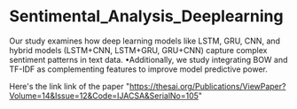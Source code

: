 # Sentimental_Analysis_Deeplearning
Our study examines how deep learning models like LSTM, GRU, CNN, and hybrid models (LSTM+CNN, LSTM+GRU, GRU+CNN) capture complex sentiment patterns in text data. 
•Additionally, we study integrating BOW and TF-IDF as complementing features to improve model predictive power.

Here's the link link of the paper "https://thesai.org/Publications/ViewPaper?Volume=14&Issue=12&Code=IJACSA&SerialNo=105"
